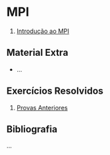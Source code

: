 # MPI

1. [Introdução ao MPI](IntroMPI.md)

## Material Extra

- ...

## Exercícios Resolvidos

1. [Provas Anteriores](exercises/previous_tests.md)

## Bibliografia

...